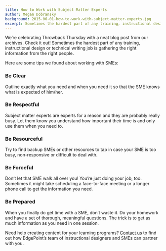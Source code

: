 ```yaml
---
title: How to Work with Subject Matter Experts
author: Megan Dobransky
background: 2015-06-01-how-to-work-with-subject-matter-experts.jpg
excerpt: Sometimes the hardest part of any training, instructional design or technical writing job is gathering the right information from the right people. 
---
```

We’re celebrating Throwback Thursday with a neat blog post from our archives. Check it out! Sometimes the hardest part of any training, instructional design or technical writing job is gathering the right information from the right people.

Here are some tips we found about working with SMEs:

### Be Clear
Outline exactly what you need and when you need it so that the SME knows what is expected of him/her.

### Be Respectful
Subject matter experts are experts for a reason and they are probably really busy. Let them know you understand how important their time is and only use them when you need to.

### Be Resourceful
Try to find backup SMEs or other resources to tap in case your SME is too busy, non-responsive or difficult to deal with.

### Be Forceful
Don’t let that SME walk all over you! You’re just doing your job, too. Sometimes it might take scheduling a face-to-face meeting or a longer phone call to get the information you need.

### Be Prepared
When you finally do get time with a SME, don’t waste it. Do your homework and have a set of thorough, meaningful questions. The trick is to get as much information as you need in one session.

Need help creating content for your learning programs? [Contact us](/form/talk/) to find out how EdgePoint’s team of instructional designers and SMEs can partner with you.  
